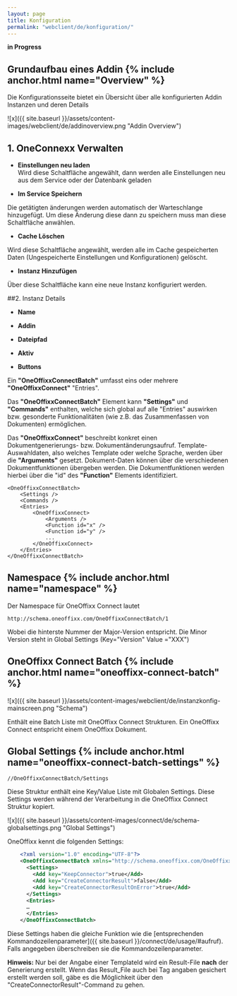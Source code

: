 ```yaml
---
layout: page
title: Konfiguration
permalink: "webclient/de/konfiguration/"
---
```


__in Progress__

## Grundaufbau eines Addin {% include anchor.html name="Overview" %}

Die Konfigurationsseite bietet ein Übersicht über alle konfigurierten Addin Instanzen und deren Details 


![x]({{ site.baseurl }}/assets/content-images/webclient/de/addinoverview.png "Addin Overview")

## 1. OneConnexx Verwalten

  * __Einstellungen neu laden__  
  Wird diese Schaltfläche angewählt, dann werden alle Einstellungen neu aus dem Service oder der Datenbank geladen
	
  * __Im Service Speichern__

  Die getätigten änderungen werden automatisch der Warteschlange hinzugefügt. Um diese Änderung diese dann zu speichern muss man diese Schaltfläche anwählen.
  
  * __Cache Löschen__
  
  Wird diese Schaltfläche angewählt, werden alle im Cache gespeicherten Daten (Ungespeicherte Einstellungen und Konfigurationen) gelöscht.
  
  * __Instanz Hinzufügen__
  
  Über diese Schaltfläche kann eine neue Instanz konfiguriert werden.
  
##2. Instanz Details

  * __Name__
  
  * __Addin__
  
  * __Dateipfad__
  
  * __Aktiv__
  
  * __Buttons__    


Ein __"OneOffixxConnectBatch"__ umfasst eins oder mehrere __"OneOffixxConnect"__ "Entries". 

Das __"OneOffixxConnectBatch"__ Element kann __"Settings"__ und __"Commands"__ enthalten, welche sich global auf alle "Entries" auswirken bzw. gesonderte Funktionalitäten (wie z.B. das Zusammenfassen von Dokumenten) ermöglichen.

Das __"OneOffixxConnect"__ beschreibt konkret einen Dokumentgenerierungs- bzw. Dokumentänderungsaufruf. Template-Auswahldaten, also welches Template oder welche Sprache, werden über die __"Arguments"__ gesetzt. 
Dokument-Daten können über die verschiedenen Dokumentfunktionen übergeben werden. Die Dokumentfunktionen werden hierbei über die "id" des __"Function"__ Elements identifiziert.

	<OneOffixxConnectBatch>
		<Settings />
		<Commands />
		<Entries>
			<OneOffixxConnect>
				<Arguments />
				<Function id="x" />
				<Function id="y" />
				...
			</OneOffixxConnect>
		</Entries>
	</OneOffixxConnectBatch>

## Namespace {% include anchor.html name="namespace" %}

Der Namespace für OneOffixx Connect lautet 

	http://schema.oneoffixx.com/OneOffixxConnectBatch/1

Wobei die hinterste Nummer der Major-Version entspricht. Die Minor Version steht in Global Settings (Key="Version" Value ="XXX")


## OneOffixx Connect Batch {% include anchor.html name="oneoffixx-connect-batch" %}

![x]({{ site.baseurl }}/assets/content-images/webclient/de/instanzkonfig-mainscreen.png "Schema")

Enthält eine Batch Liste mit OneOffixx Connect Strukturen. Ein OneOffixx Connect entspricht einem OneOffixx Dokument.

## Global Settings {% include anchor.html name="oneoffixx-connect-batch-settings" %}

	//OneOffixxConnectBatch/Settings

Diese Struktur enthält eine Key/Value Liste mit Globalen Settings. Diese Settings werden während der Verarbeitung in die OneOffixx Connect Struktur kopiert.

![x]({{ site.baseurl }}/assets/content-images/connect/de/schema-globalsettings.png "Global Settings")

OneOffixx kennt die folgenden Settings:

```xml
	<?xml version="1.0" encoding="UTF-8"?>
	<OneOffixxConnectBatch xmlns="http://schema.oneoffixx.com/OneOffixxConnectBatch/1" xmlns:xsi="http://www.w3.org/2001/XMLSchema-instance">
	  <Settings>
		<Add key="KeepConnector">true</Add>
		<Add key="CreateConnectorResult">false</Add>
		<Add key="CreateConnectorResultOnError">true</Add>
	  </Settings>
	  <Entries>
	  …
	  </Entries>
	</OneOffixxConnectBatch>
```

Diese Settings haben die gleiche Funktion wie die [entsprechenden Kommandozeilenparameter]({{ site.baseurl }}/connect/de/usage/#aufruf). Falls angegeben überschreiben sie die Kommandozeilenparameter.

__Hinweis:__ Nur bei der Angabe einer TemplateId wird ein Result-File __nach__ der Generierung erstellt. Wenn das Result_File auch bei Tag angaben gesichert erstellt werden soll, gäbe es die Möglichkeit über den "CreateConnectorResult"-Command zu gehen.


